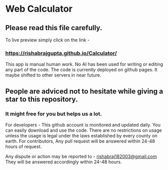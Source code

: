 # Web Calculator #
## Please read this file carefully. ##
To live preview simply click on the link -
### https://rishabrajgupta.github.io/Calculator/ ###

This app is manual human work. No AI has been used for writing or editing any part of the code.
The code is currently deployed on github pages. It maybe shifted to other servers in near future.

## People are adviced not to hesitate while giving a star to this repository.
### It might free for you but helps us a lot.

For developers -
This github account is monitored and updated daily. You can easily download and use the code.
There are no restrictions on usage unless the usage is legal under the laws established by every county on earth.
For contributors, Any pull request will be answered within 24-48 hours of request.

Any dispute or action may be reported to - rishabraj182003@gmail.com
They will be answered accordingly within 24-48 hours.
